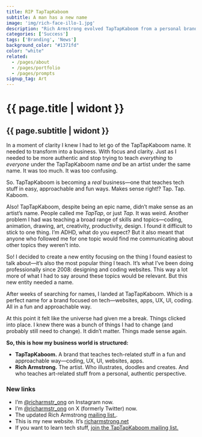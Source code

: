 ```yaml
---
title: RIP TapTapKaboom
subtitle: A man has a new name
image: 'img/rich-face-illo-1.jpg'
description: "Rich Armstrong evolved TapTapKaboom from a personal brand into a business focused on teaching coding, UX/UI, and app design. Concurrently, he embraced his artist identity under his real name, creating a clear divide between his tech education and artistic endeavors. This restructuring aims for clarity and authenticity in his professional and creative pursuits."
categories: ['Success']
tags: ['Branding', 'News']
background_color: "#1371fd"
color: "white"
related:
  - /pages/about
  - /pages/portfolio
  - /pages/prompts
signup_tag: Art
---
```

# {{ page.title | widont }}
## {{ page.subtitle | widont }}

In a moment of clarity I knew I had to let go of the TapTapKaboom name. It needed to transform into a business. With focus and clarity. Just as I needed to be more authentic and stop trying to teach *everything* to *everyone* under the TapTapKaboom name *and* be an artist under the same name. It was too much. It was too confusing.

So. TapTapKaboom is becoming a *real* business—one that teaches tech stuff in easy, approachable and fun ways. Makes sense right!? Tap. Tap. Kaboom.

Also! TapTapKaboom, despite being an epic name, didn’t make sense as an artist’s name. People called me *TapTap*, or just *Tap.* It was weird. Another problem I had was teaching a broad range of skills and topics—coding, animation, drawing, art, creativity, productivity, design. I found it difficult to stick to one thing. I’m ADHD, what do you expect? But it also meant that anyone who followed me for one topic would find me communicating about other topics they weren’t into.

So! I decided to create a new entity focusing on the thing I found easiest to talk about—it’s also the most popular thing I teach. It’s what I’ve been doing professionally since 2008: designing and coding websites. This way a lot more of what I had to say around these topics would be relevant. But this new entity needed a name.

After weeks of searching for names, I landed at TapTapKaboom. Which is a perfect name for a brand focused on tech—websites, apps, UX, UI, coding. All in a fun and approachable way.

At this point it felt like the universe had given me a break. Things clicked into place. I knew there was a bunch of things I had to change (and probably still need to change). It didn’t matter. Things made sense again.

**So, this is how my business world is structured:**

- **TapTapKaboom.** A brand that teaches tech-related stuff in a fun and approachable way—coding, UX, UI, websites, apps.
- **Rich Armstrong.** The artist. Who illustrates, doodles and creates. And who teaches art-related stuff from a personal, authentic perspective.

### New links

- I’m [@richarmstr_ong](https://www.instagram.com/richarmstr_ong) on Instagram now.
- I’m [@richarmstr_ong](https://www.twitter.com/richarmstr_ong) on X (formerly Twitter) now.
- The updated Rich Armstrong [mailing list.](https://buttondown.email/richarmstrong).
- This is my new website. It’s [richarmstrong.net](https://www.richarmstrong.net/)
- If you want to learn tech stuff, [join the TapTapKaboom mailing list.](https://buttondown.email/taptapkaboom)